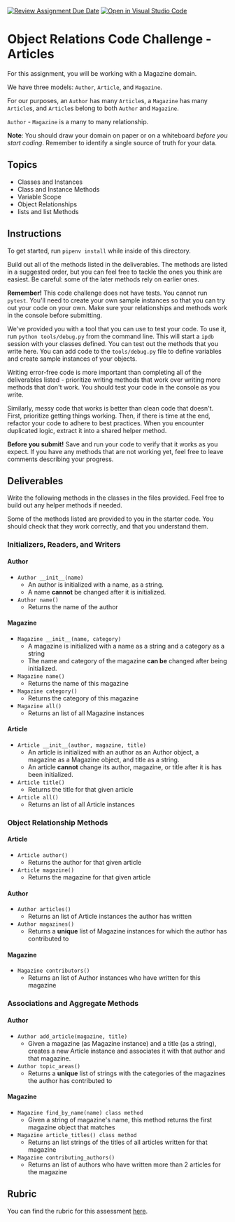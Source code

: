 [![Review Assignment Due Date](https://classroom.github.com/assets/deadline-readme-button-24ddc0f5d75046c5622901739e7c5dd533143b0c8e959d652212380cedb1ea36.svg)](https://classroom.github.com/a/q6keNG9X)
[![Open in Visual Studio Code](https://classroom.github.com/assets/open-in-vscode-718a45dd9cf7e7f842a935f5ebbe5719a5e09af4491e668f4dbf3b35d5cca122.svg)](https://classroom.github.com/online_ide?assignment_repo_id=13769026&assignment_repo_type=AssignmentRepo)
# Object Relations Code Challenge - Articles

For this assignment, you will be working with a Magazine domain.

We have three models: `Author`, `Article`, and `Magazine`.

For our purposes, an `Author` has many `Article`s, a `Magazine` has many `Article`s, and `Article`s belong to both `Author` and `Magazine`.

`Author` - `Magazine` is a many to many relationship.

**Note**: You should draw your domain on paper or on a whiteboard _before you start coding_. Remember to identify a single source of truth for your data.

## Topics

- Classes and Instances
- Class and Instance Methods
- Variable Scope
- Object Relationships
- lists and list Methods

## Instructions

To get started, run `pipenv install` while inside of this directory.

Build out all of the methods listed in the deliverables. The methods are listed in a suggested order, but you can feel free to tackle the ones you think are easiest. Be careful: some of the later methods rely on earlier ones.

**Remember!** This code challenge does not have tests. You cannot run `pytest`. You'll need to create your own sample instances so that you can try out your code on your own. Make sure your relationships and methods work in the console before submitting.

We've provided you with a tool that you can use to test your code. To use it, run `python tools/debug.py` from the command line. This will start a `ipdb` session with your classes defined. You can test out the methods that you write here. You can add code to the `tools/debug.py` file to define variables and create sample instances of your objects.

Writing error-free code is more important than completing all of the deliverables listed - prioritize writing methods that work over writing more methods that don't work. You should test your code in the console as you write.

Similarly, messy code that works is better than clean code that doesn't. First, prioritize getting things working. Then, if there is time at the end, refactor your code to adhere to best practices. When you encounter duplicated logic, extract it into a shared helper method.

**Before you submit!** Save and run your code to verify that it works as you expect. If you have any methods that are not working yet, feel free to leave comments describing your progress.

## Deliverables

Write the following methods in the classes in the files provided. Feel free to build out any helper methods if needed.


Some of the methods listed are provided to you in the starter code. You should check that they work correctly, and that you understand them.

### Initializers, Readers, and Writers

#### Author

- `Author __init__(name)`
  - An author is initialized with a name, as a string.
  - A name **cannot** be changed after it is initialized.
- `Author name()`
  - Returns the name of the author

#### Magazine

- `Magazine __init__(name, category)`
  - A magazine is initialized with a name as a string and a category as a string
  - The name and category of the magazine **can be** changed after being initialized.
- `Magazine name()`
  - Returns the name of this magazine
- `Magazine category()`
  - Returns the category of this magazine
- `Magazine all()`
  - Returns an list of all Magazine instances

#### Article

- `Article __init__(author, magazine, title)`
  - An article is initialized with an author as an Author object, a magazine as a Magazine object, and title as a string.
  - An article **cannot** change its author, magazine, or title after it is has been initialized.
- `Article title()`
  - Returns the title for that given article
- `Article all()`
  - Returns an list of all Article instances

### Object Relationship Methods

#### Article

- `Article author()`
  - Returns the author for that given article
- `Article magazine()`
  - Returns the magazine for that given article

#### Author

- `Author articles()`
  - Returns an list of Article instances the author has written
- `Author magazines()`
  - Returns a **unique** list of Magazine instances for which the author has contributed to

#### Magazine

- `Magazine contributors()`
  - Returns an list of Author instances who have written for this magazine

### Associations and Aggregate Methods

#### Author

- `Author add_article(magazine, title)`
  - Given a magazine (as Magazine instance) and a title (as a string), creates a new Article instance and associates it with that author and that magazine.
- `Author topic_areas()`
  - Returns a **unique** list of strings with the categories of the magazines the author has contributed to

#### Magazine

- `Magazine find_by_name(name) class method`
  - Given a string of magazine's name, this method returns the first magazine object that matches
- `Magazine article_titles() class method`
  - Returns an list strings of the titles of all articles written for that magazine
- `Magazine contributing_authors()`
  - Returns an list of authors who have written more than 2 articles for the magazine

## Rubric

You can find the rubric for this assessment [here](https://github.com/learn-co-curriculum/se-rubrics/blob/master/module-1.md).
